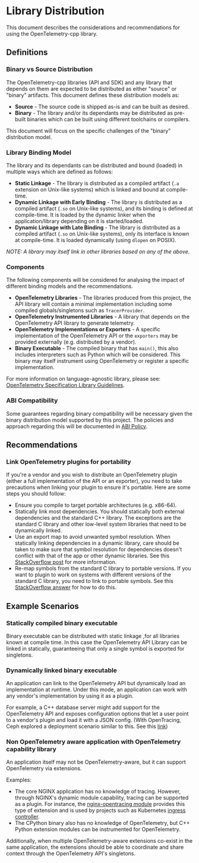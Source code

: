 # Library Distribution

This document describes the considerations and recommendations for using the
OpenTelemetry-cpp library.

## Definitions

### Binary vs Source Distribution

The OpenTelemetry-cpp libraries (API and SDK) and any library that depends on
them are expected to be distributed as either "source" or "binary" artifacts.
This document defines these distribution models as:

* **Source** - The source code is shipped as-is and can be built as desired.
* **Binary** - The library and/or its dependants may be distributed as pre-built
  binaries which can be built using different toolchains or compilers.

This document will focus on the specific challenges of the "binary" distribution
model.

### Library Binding Model

The library and its dependants can be distributed and bound (loaded) in multiple
ways which are defined as follows:

* **Static Linkage** - The library is distributed as a compiled artifact (`.a`
  extension on Unix-like systems) which is linked and bound at compile-time.
* **Dynamic Linkage with Early Binding** - The library is distributed as a
  compiled artifact (`.so` on Unix-like systems), and its binding is defined at
  compile-time. It is loaded by the dynamic linker when the application/library
  depending on it is started/loaded.
* **Dynamic Linkage with Late Binding** - The library is distributed as a
  compiled artifact (`.so` on Unix-like systems), only its interface is known at
  compile-time. It is loaded dynamically (using `dlopen` on POSIX).

_NOTE: A library may itself link in other libraries based on any of the above._

### Components

The following components will be considered for analysing the impact of
different binding models and the recommendations.

* **OpenTelemetry Libraries** - The libraries produced from this project, the
  API library will contain a minimal implementation including some compiled
  globals/singletons such as `TracerProvider`.
* **OpenTelemetry Instrumented Libraries** - A library that depends on the
  OpenTelemetry API library to generate telemetry.
* **OpenTelemetry Implementations or Exporters** - A specific implementation of
  the OpenTelemetry API or the `exporters` may be provided externally (e.g.
  distributed by a vendor).
* **Binary Executable** - The compiled binary that has `main()`, this also
  includes interpreters such as Python which will be considered. This binary may
  itself instrument using OpenTelemetry or register a specific implementation.

For more information on language-agnostic library, please see: [OpenTelemetry
Specification Library
Guidelines](https://github.com/open-telemetry/opentelemetry-specification/blob/main/specification/library-guidelines.md).

### ABI Compatibility

Some guarantees regarding binary compatibility will be necessary given the
binary distribution model supported by this project. The policies and approach
regarding this will be documented in [ABI Policy](abi-policy.md).

## Recommendations

### Link OpenTelemetry plugins for portability

If you're a vendor and you wish to distribute an OpenTelemetry plugin (either a
full implementation of the API or an exporter), you need to take precautions
when linking your plugin to ensure it's portable. Here are some steps you should
follow:

* Ensure you compile to target portable architectures (e.g. x86-64).
* Statically link most dependencies. You should statically both external
  dependencies and the standard C++ library. The exceptions are the standard C
  library and other low-level system libraries that need to be dynamically
  linked.
* Use an export map to avoid unwanted symbol resolution. When statically linking
  dependencies in a dynamic library, care should be taken to make sure that
  symbol resolution for dependencies doesn't conflict with that of the app or
  other dynamic libraries. See this [StackOverflow
  post](https://stackoverflow.com/q/47841812/4447365) for more information.
* Re-map symbols from the standard C library to portable versions. If you want
  to plugin to work on systems with different versions of the standard C
  library, you need to link to portable symbols. See this [StackOverflow
  answer](https://stackoverflow.com/a/20065096/4447365) for how to do this.

## Example Scenarios

### Statically compiled binary executable

Binary executable can be distributed with static linkage ,for all libraries
known at compile time. In this case the OpenTelemetry API Library can be linked
in statically, guaranteeing that only a single symbol is exported for
singletons.

### Dynamically linked binary executable

An application can link to the OpenTelemetry API but dynamically load an
implementation at runtime. Under this mode, an application can work with any
vendor's implementation by using it as a plugin.

For example, a C++ database server might add support for the OpenTelemetry API
and exposes configuration options that let a user point to a vendor's plugin and
load it with a JSON config. (With OpenTracing, Ceph explored a deployment
scenario similar to this. See this
[link](https://www.spinics.net/lists/ceph-devel/msg41007.html))

### Non OpenTelemetry aware application with OpenTelemetry capability library

An application itself may not be OpenTelemetry-aware, but it can support
OpenTelemetry via extensions.

Examples:

* The core NGINX application has no knowledge of tracing. However, through
  NGINX's dynamic module capability, tracing can be supported as a plugin. For
  instance, the [nginx-opentracing
  module](https://github.com/opentracing-contrib/nginx-opentracing) provides
  this type of extension and is used by projects such as Kubernetes [ingress
  controller](https://kubernetes.github.io/ingress-nginx/user-guide/third-party-addons/opentracing/).
* The CPython binary also has no knowledge of OpenTelemetry, but C++ Python
  extension modules can be instrumented for OpenTelemetry.

Additionally, when multiple OpenTelemetry-aware extensions co-exist in the same
application, the extensions should be able to coordinate and share context
through the OpenTelemetry API's singletons.
